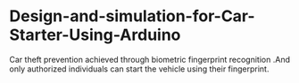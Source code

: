 # Design-and-simulation-for-Car-Starter-Using-Arduino
Car theft prevention achieved through biometric fingerprint recognition .And only authorized individuals can start  the vehicle using their fingerprint.
